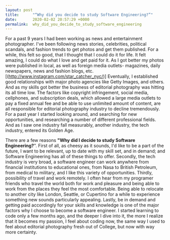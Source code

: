 ```yaml
---
layout: post
title:      "“Why did you decide to study Software Engineering?”"
date:       2020-02-02 20:57:29 +0000
permalink:  why_did_you_decide_to_study_software_engineering
---
```



For a past 9 years I had been working as news and entertainment photographer. I've been following news stories, celebrities, political scandals, and fashion trends to get photos and  get them published. For a while, this felt so  good,  that I thought  that I could do it for life. It felt amazing, I could do what I love and get paid for it.   As I got better my photos were published in local, as well as foreign media outlets- magazines, daily newspapers, news and fashion blogs, etc. [(http://www.instagram.com/star_catcher_nyc/)] Eventually, I established good relationships with major photo agencies like Getty Images, and others. And as my skills got better the business of editorial photography was hitting its all time low. The  factors like copyright infringement, social media, cellphones, and subscription deals, which allowed a large media outlets to pay a fixed annual fee and be able to use unlimited amount of content, are all responsible for editorial photography industry to decline tremendously. For a past year I started looking around, and searching for new opportunities, and researching a number of different professional fields.  And as I saw one industry fall measurably, another industry, the tech industry, entered its Golden Age. 

There are a few reasons **"Why did I decide to study Software Engineering?**". First of all, as cheesy as it sounds, I'd like to be a part of the future, I want to be relevant, up to date with my skill set, and in demand;  and Software Engineering has all of these things to offer. Secondly, the tech industry is very broad, a software engineer can work anywhere from financial institutions to educational ones, from Nasa to British Petroleum, from medical to military, and I like this variety of opportunities. Thirdly, possibility of travel and work remotely. I often hear from my programer friends who travel the world both for  work and pleasure and being able to work from the places they feel the most comfortable. Being able to relocate to another city like London, Seattle, or Cupertino for a while to experience something new sounds particularly appealing. Lastly,  be in demand  and getting paid accordingly for your skills and knowledge is one of the major factors why I choose to become a software engineer. I started learning to code only a few months ago, and the deeper I dive into it, the more I realize that it becomes my passion, I feel about coding now, the same way I used to feel about editorial photography fresh out of College, but now with way more certainty.  


